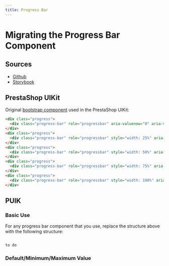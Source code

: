```yaml
---
title: Progress Bar
---
```


# Migrating the Progress Bar Component

## Sources

- [Github](https://github.com/PrestaShopCorp/puik/tree/main/packages/components/progress-bar)
- [Storybook](https://uikit.prestashop.com/?path=/story/components-progressbar--default)

## PrestaShop UIKit

Original [bootstrap component](https://getbootstrap.com/docs/4.0/components/progress/) used in the PrestaShop UIKit:

```html
<div class="progress">
  <div class="progress-bar" role="progressbar" aria-valuenow="0" aria-valuemin="0" aria-valuemax="100"></div>
</div>
<div class="progress">
  <div class="progress-bar" role="progressbar" style="width: 25%" aria-valuenow="25" aria-valuemin="0" aria-valuemax="100"></div>
</div>
<div class="progress">
  <div class="progress-bar" role="progressbar" style="width: 50%" aria-valuenow="50" aria-valuemin="0" aria-valuemax="100"></div>
</div>
<div class="progress">
  <div class="progress-bar" role="progressbar" style="width: 75%" aria-valuenow="75" aria-valuemin="0" aria-valuemax="100"></div>
</div>
<div class="progress">
  <div class="progress-bar" role="progressbar" style="width: 100%" aria-valuenow="100" aria-valuemin="0" aria-valuemax="100"></div>
</div>
```

## PUIK

### Basic Use

For any progress bar component that you use, replace the structure above with the following structure:

```html

to do

```

### Default/Minimum/Maximum Value
